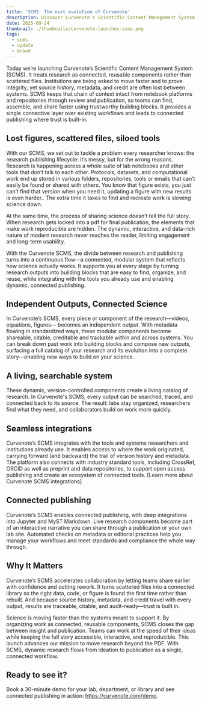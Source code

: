 ```yaml
---
title: 'SCMS: The next evolution of Curvenote'
description: Discover Curvenote's Scientific Content Management System (SCMS) that transforms research into connected, reusable components. Learn how SCMS keeps source history, metadata, and credit intact from notebooks through publication, enabling faster collaboration and connected publishing.
date: 2025-09-24
thumbnail: ./thumbnails/curvenote-launches-scms.png
tags:
  - scms
  - update
  - brand
---
```


Today we’re launching Curvenote’s Scientific Content Management System (SCMS). It treats research as connected, reusable components rather than scattered files. Institutions are being asked to move faster and to prove integrity, yet source history, metadata, and credit are often lost between systems. SCMS keeps that chain of context intact from notebook platforms and repositories through review and publication, so teams can find, assemble, and share faster using trustworthy building blocks. It provides a single connective layer over existing workflows and leads to connected publishing where trust is built-in.

## Lost figures, scattered files, siloed tools

With our SCMS, we set out to tackle a problem every researcher knows: the research publishing lifecycle: it’s messy, but for the wrong reasons. Research is happening across a whole suite of lab notebooks and other tools that don’t talk to each other. Protocols, datasets, and computational work end up stored in various folders, repositories, tools or emails that can’t easily be found or shared with others. You know that figure exists, you just can’t find that version when you need it, updating a figure with new results is even harder.. The extra time it takes to find and recreate work is slowing science down.

At the same time, the process of sharing science doesn’t tell the full story. When research gets locked into a pdf for final publication, the elements that make work reproducible are hidden. The dynamic, interactive, and data-rich nature of modern research never reaches the reader, limiting engagement and long-term usability.

With the Curvenote SCMS, the divide between research and publishing turns into a continuous flow—a connected, modular system that reflects how science actually works. It supports you at every stage by turning research outputs into building blocks that are easy to find, organize, and reuse, while integrating with the tools you already use and enabling dynamic, connected publishing.

## Independent Outputs, Connected Science

In Curvenote’s SCMS, every piece or component of the research—videos, equations, figures— becomes an independent output. With metadata flowing in standardized ways, these modular components become shareable, citable, creditable and trackable within and across systems. You can break down past work into building blocks and compose new outputs, surfacing a full catalog of your research and its evolution into a complete story—enabling new ways to build on your science.

## A living, searchable system

These dynamic, version-controlled components create a living catalog of research. In Curvenote's SCMS, every output can be searched, traced, and connected back to its source. The result: labs stay organized, researchers find what they need, and collaborators build on work more quickly.

## Seamless integrations

Curvenote’s SCMS integrates with the tools and systems researchers and institutions already use. It enables access to where the work originated, carrying forward (and backward) the trail of version history and metadata. The platform also connects with industry standard tools, including CrossRef, ORCID as well as preprint and data repositories, to support open access publishing and create an ecosystem of connected tools. [Learn more about Curvenote SCMS integrations]

## Connected publishing

Curvenote’s SCMS enables connected publishing, with deep integrations into Jupyter and MyST Markdown. Live research components become part of an interactive narrative you can share through a publication or your own lab site. Automated checks on metadata or editorial practices help you manage your workflows and meet standards and compliance the whole way through.

## Why It Matters

Curvenote’s SCMS accelerates collaboration by letting teams share earlier with confidence and cutting rework. It turns scattered files into a connected library so the right data, code, or figure is found the first time rather than rebuilt. And because source history, metadata, and credit travel with every output, results are traceable, citable, and audit-ready—trust is built in.

Science is moving faster than the systems meant to support it. By organizing work as connected, reusable components, SCMS closes the gap between insight and publication. Teams can work at the speed of their ideas while keeping the full story accessible, interactive, and reproducible.
This launch advances our mission to move research beyond the PDF. With SCMS, dynamic research flows from ideation to publication as a single, connected workflow.

## Ready to see it?

Book a 30-minute demo for your lab, department, or library and see connected publishing in action: https://curvenote.com/demo.
